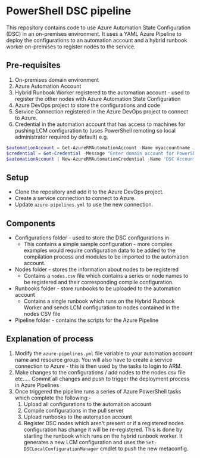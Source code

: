 # PowerShell DSC pipeline #

This repository contains code to use Azure Automation State Configuration (DSC) in an on-premises environment. It uses a YAML Azure Pipeline to deploy the configurations to an automation account and a hybrid runbook worker on-premises to register nodes to the service.

## Pre-requisites ##

1) On-premises domain environment
2) Azure Automation Account
3) Hybrid Runbook Worker registered to the automation account - used to register the other nodes with Azure Automation State Configuration
4) Azure DevOps project to store the configurations and code
5) Service Connection registered in the Azure DevOps project to connect to Azure. 
6) Credential in the automation account that has access to machines for pushing LCM configuration to (uses PowerShell remoting so local administrator required by default) e.g.
```powershell
$automationAccount = Get-AzureRMAutomationAccount -Name myaccountname -ResourceGroupName mygroupname
$credential = Get-Credential -Message "Enter domain account for PowerShell remoting"
$automationAccount | New-AzureRMAutomationCredential -Name 'DSC Account' -Value $credential 
```

## Setup ##

- Clone the repository and add it to the Azure DevOps project.
- Create a service connection to connect to Azure.
- Update ```azure-pipelines.yml``` to use the new connection.

## Components ##

- Configurations folder - used to store the DSC configurations in
    - This contains a simple sample configuration - more complex examples would require configuration data to be added to the compilation process and modules to be imported to the automation account.
- Nodes folder - stores the information about nodes to be registered
    - Contains a ```nodes.csv``` file which contains a series or node names to be registered and their corresponding compile configuration.
- Runbooks folder - store runbooks to be uploaded to the automation account
    - Contains a single runbook which runs on the Hybrid Runbook Worker and sends LCM configuration to nodes contained in the nodes CSV file
- Pipeline folder - contains the scripts for the Azure Pipeline

## Explanation of process ##

1) Modify the ```azure-pipelines.yml``` file variable to your automation account name and resource group. You will also have to create a service connection to Azure - this is then used by the tasks to login to ARM. 
1) Make changes to the configurations / add nodes to the nodes.csv file etc..... Commit all changes and push to trigger the deployment process in Azure Pipelines
2) Once triggered the pipeline runs a series of Azure PowerShell tasks which complete the following:-
    1) Upload all configurations to the automation account
    2) Compile configurations in the pull server
    3) Upload runbooks to the automation account
    4) Register DSC nodes which aren't present or if a registered nodes configuration has change it will be re-registered. This is done by starting the runbook which runs on the hybrid runbook worker. It generates a new LCM configuration and uses the ```Set-DSCLocalConfigurationManager``` cmdlet to push the new metaconfig.

